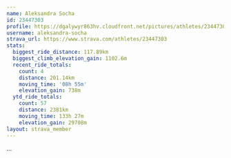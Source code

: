 ```yaml
---
name: Aleksandra Socha
id: 23447303
profile: https://dgalywyr863hv.cloudfront.net/pictures/athletes/23447303/14745546/4/large.jpg
username: aleksandra-socha
strava_url: https://www.strava.com/athletes/23447303
stats:
  biggest_ride_distance: 117.89km
  biggest_climb_elevation_gain: 1102.6m
  recent_ride_totals:
    count: 4
    distance: 201.14km
    moving_time: '08h 55m'
    elevation_gain: 738m
  ytd_ride_totals:
    count: 57
    distance: 2381km
    moving_time: 133h 27m
    elevation_gain: 29708m
layout: strava_member
--- 
```

...
